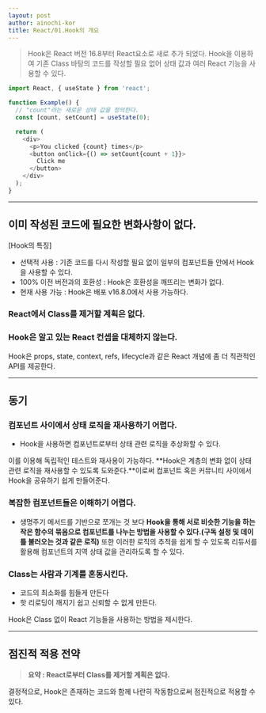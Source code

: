 ```yaml
---
layout: post
author: ainochi-kor
title: React/01.Hook의 개요
---
```



> Hook은 React 버전 16.8부터 React요소로 새로 추가 되었다. Hook을 이용하여 기존 Class 바탕의 코드를 작성할 필요 없어 상태 값과 여러 React 기능을 사용할 수 있다.

``` js
import React, { useState } from 'react';

function Example() {
  // "count"라는 새로운 상태 값을 정의한다.
  const [count, setCount] = useState(0);

  return (
    <div>
      <p>You clicked {count} times</p>
      <button onClick={() => setCount{count + 1}}>
        Click me
      </button>
    </div>
  );
}
```

---

## 이미 작성된 코드에 필요한 변화사항이 없다.

[Hook의 특징]
- 선택적 사용 : 기존 코드를 다시 작성할 필요 없이 일부의 컴포넌트들 안에서 Hook을 사용할 수 있다. 
- 100% 이전 버전과의 호환성 : Hook은 호환성을 깨뜨리는 변화가 없다.
- 현재 사용 가능 : Hook은 배포 v16.8.0에서 사용 가능하다.

### React에서 Class를 제거할 계획은 없다.
### Hook은 알고 있는 React 컨셉을 대체하지 않는다.
Hook은 props, state, context, refs, lifecycle과 같은 React 개념에 좀 더 직관적인 API를 제공한다.

---

## 동기

### 컴포넌트 사이에서 상태 로직을 재사용하기 어렵다.

- Hook을 사용하면 컴포넌트로부터 상태 관련 로직을 추상화할 수 있다. 

이를 이용해 독립적인 테스트와 재사용이 가능하다. **Hook은 계층의 변화 없이 상태 관련 로직을 재사용할 수 있도록 도와준다.**이로써 컴포넌트 혹은 커뮤니티 사이에서 Hook을 공유하기 쉽게 만들어준다.

### 복잡한 컴포넌트들은 이해하기 어렵다.

- 생명주기 메서드를 기반으로 쪼개는 것 보다 **Hook을 통해 서로 비슷한 기능을 하는 작은 함수의 묶음으로 컴포넌트를 나누는 방법을 사용할 수 있다.(구독 설정 및 데이틀 불러오는 것과 같은 로직)** 또한 이러한 로직의 추적을 쉽게 할 수 있도록 리듀서를 활용해 컴포넌트의 지역 상태 값을 관리하도록 할 수 있다.

### Class는 사람과 기계를 혼동시킨다.

- 코드의 최소화를 힘들게 만든다
- 핫 리로딩이 깨지기 쉽고 신뢰할 수 없게 만든다.

Hook은 Class 없이 React 기능들을 사용하는 방법을 제시한다. 

--- 

## 점진적 적용 전약

> **요약 : React로부터 Class를 제거할 계획은 없다.**

결정적으로, Hook은 존재하는 코드와 함께 나란히 작동함으로써 점진적으로 적용할 수 있다.